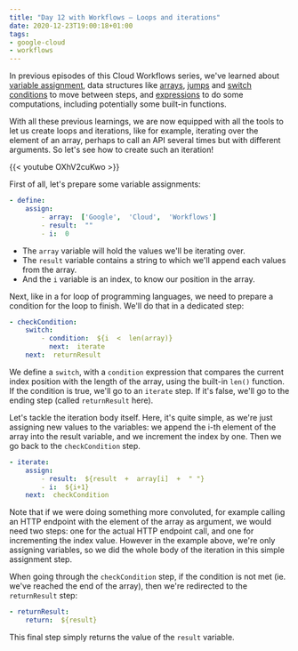 ```yaml
---
title: "Day 12 with Workflows — Loops and iterations"
date: 2020-12-23T19:00:18+01:00
tags:
- google-cloud
- workflows
---
```


In previous episodes of this Cloud Workflows series, we've learned about 
[variable assignment](http://glaforge.appspot.com/article/day-3-with-cloud-workflows-variable-assignment-and-expressions), 
data structures like [arrays](http://glaforge.appspot.com/article/day-6-with-cloud-workflows-arrays-and-dictionaries), 
[jumps](http://glaforge.appspot.com/article/day-2-with-cloud-workflows-a-workflow-is-made-of-steps-or-even-jumps) and 
[switch conditions](http://glaforge.appspot.com/article/day-4-with-cloud-workflows-jumping-with-switch-conditions) to move between steps,
and [expressions](http://glaforge.appspot.com/article/day-3-with-cloud-workflows-variable-assignment-and-expressions) 
to do some computations, including potentially some built-in functions.

With all these previous learnings, we are now equipped with all the tools to let us create loops and iterations, 
like for example, iterating over the element of an array, perhaps to call an API several times but with different arguments. 
So let's see how to create such an iteration!

{{< youtube OXhV2cuKwo >}}

First of all, let's prepare some variable assignments:

```yaml
- define:
    assign:
        - array:  ['Google',  'Cloud',  'Workflows']
        - result:  ""
        - i:  0
```

-   The `array` variable will hold the values we'll be iterating over.
-   The `result` variable contains a string to which we'll append each values from the array.
-   And the `i` variable is an index, to know our position in the array.

Next, like in a for loop of programming languages, we need to prepare a condition for the loop to finish. We'll do that in a dedicated step:

```yaml
- checkCondition:
    switch:
        - condition:  ${i  <  len(array)}
          next:  iterate
    next:  returnResult
```

We define a `switch`, with a `condition` expression that compares the current index position with the length of the array, using the built-in `len()` function. 
If the condition is true, we'll go to an `iterate` step. If it's false, we'll go to the ending step (called `returnResult` here).

Let's tackle the iteration body itself. 
Here, it's quite simple, as we're just assigning new values to the variables: 
we append the i-th element of the array into the result variable, and we increment the index by one. 
Then we go back to the `checkCondition` step.

```yaml
- iterate:
    assign:
        - result:  ${result  +  array[i]  +  " "}
        - i:  ${i+1}
    next:  checkCondition
```

Note that if we were doing something more convoluted, for example calling an HTTP endpoint with the element of the array as argument, 
we would need two steps: one for the actual HTTP endpoint call, and one for incrementing the index value. 
However in the example above, we're only assigning variables, so we did the whole body of the iteration in this simple assignment step.

When going through the `checkCondition` step, if the condition is not met (ie. we've reached the end of the array), then we're redirected to the `returnResult` step:

```yaml
- returnResult:
    return:  ${result}
```

This final step simply returns the value of the `result` variable.
